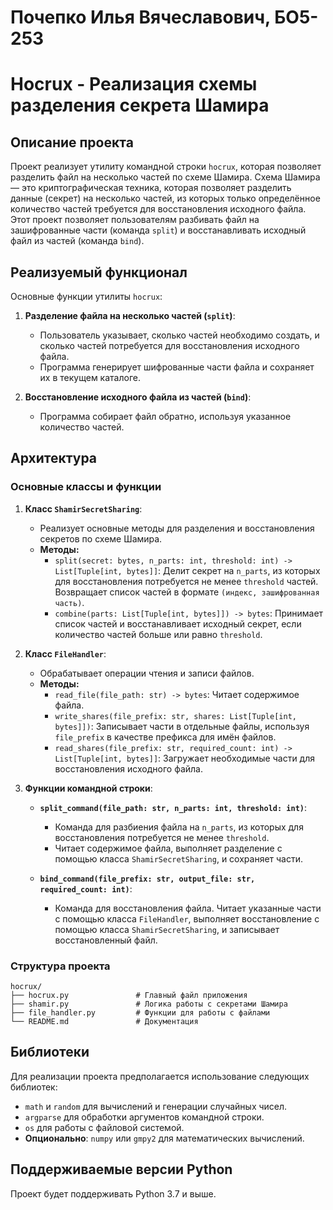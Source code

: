 # Почепко Илья Вячеславович, БО5-253

# Hocrux - Реализация схемы разделения секрета Шамира

## Описание проекта
Проект реализует утилиту командной строки `hocrux`, которая позволяет разделить файл на несколько частей по схеме Шамира. Схема Шамира — это криптографическая техника, которая позволяет разделить данные (секрет) на несколько частей, из которых только определённое количество частей требуется для восстановления исходного файла. Этот проект позволяет пользователям разбивать файл на зашифрованные части (команда `split`) и восстанавливать исходный файл из частей (команда `bind`).

## Реализуемый функционал
Основные функции утилиты `hocrux`:
1. **Разделение файла на несколько частей (`split`)**:
   - Пользователь указывает, сколько частей необходимо создать, и сколько частей потребуется для восстановления исходного файла.
   - Программа генерирует шифрованные части файла и сохраняет их в текущем каталоге.

2. **Восстановление исходного файла из частей (`bind`)**:
   - Программа собирает файл обратно, используя указанное количество частей.

## Архитектура
### Основные классы и функции
1. **Класс `ShamirSecretSharing`**:
   - Реализует основные методы для разделения и восстановления секретов по схеме Шамира.
   - **Методы:**
     - `split(secret: bytes, n_parts: int, threshold: int) -> List[Tuple[int, bytes]]`: Делит секрет на `n_parts`, из которых для восстановления потребуется не менее `threshold` частей. Возвращает список частей в формате `(индекс, зашифрованная часть)`.
     - `combine(parts: List[Tuple[int, bytes]]) -> bytes`: Принимает список частей и восстанавливает исходный секрет, если количество частей больше или равно `threshold`.

2. **Класс `FileHandler`**:
   - Обрабатывает операции чтения и записи файлов.
   - **Методы:**
     - `read_file(file_path: str) -> bytes`: Читает содержимое файла.
     - `write_shares(file_prefix: str, shares: List[Tuple[int, bytes]])`: Записывает части в отдельные файлы, используя `file_prefix` в качестве префикса для имён файлов.
     - `read_shares(file_prefix: str, required_count: int) -> List[Tuple[int, bytes]]`: Загружает необходимые части для восстановления исходного файла.

3. **Функции командной строки**:
   - **`split_command(file_path: str, n_parts: int, threshold: int)`**:
     - Команда для разбиения файла на `n_parts`, из которых для восстановления потребуется не менее `threshold`.
     - Читает содержимое файла, выполняет разделение с помощью класса `ShamirSecretSharing`, и сохраняет части.

   - **`bind_command(file_prefix: str, output_file: str, required_count: int)`**:
     - Команда для восстановления файла. Читает указанные части с помощью класса `FileHandler`, выполняет восстановление с помощью класса `ShamirSecretSharing`, и записывает восстановленный файл.

### Структура проекта
```plaintext
hocrux/
├── hocrux.py               # Главный файл приложения
├── shamir.py               # Логика работы с секретами Шамира
├── file_handler.py         # Функции для работы с файлами
└── README.md               # Документация
```

## Библиотеки
Для реализации проекта предполагается использование следующих библиотек:
   - `math` и `random` для вычислений и генерации случайных чисел. 
   - `argparse` для обработки аргументов командной строки.
   - `os` для работы с файловой системой.
   - **Опционально**: `numpy` или `gmpy2` для математических вычислений.

## Поддерживаемые версии Python
Проект будет поддерживать Python 3.7 и выше.
